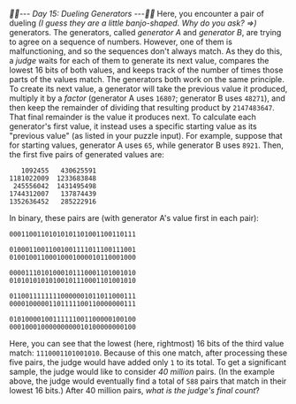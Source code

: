 *:calendar::calendar:--- Day 15: Dueling Generators ---:calendar::calendar:*
Here, you encounter a pair of dueling _(I guess they *are* a little banjo-shaped. Why do you ask? =>)_ generators. The generators, called *generator A* and *generator B*, are trying to agree on a sequence of numbers. However, one of them is malfunctioning, and so the sequences don't always match.
As they do this, a *judge* waits for each of them to generate its next value, compares the lowest 16 bits of both values, and keeps track of the number of times those parts of the values match.
The generators both work on the same principle. To create its next value, a generator will take the previous value it produced, multiply it by a *factor* (generator A uses `16807`; generator B uses `48271`), and then keep the remainder of dividing that resulting product by `2147483647`. That final remainder is the value it produces next.
To calculate each generator's first value, it instead uses a specific starting value as its "previous value" (as listed in your puzzle input).
For example, suppose that for starting values, generator A uses `65`, while generator B uses `8921`. Then, the first five pairs of generated values are:
```--Gen. A--  --Gen. B--
   1092455   430625591
1181022009  1233683848
 245556042  1431495498
1744312007   137874439
1352636452   285222916
```
In binary, these pairs are (with generator A's value first in each pair):
```00000000000100001010101101100111
00011001101010101101001100110111

01000110011001001111011100111001
01001001100010001000010110001000

00001110101000101110001101001010
01010101010100101110001101001010

01100111111110000001011011000111
00001000001101111100110000000111

01010000100111111001100000100100
00010001000000000010100000000100
```
Here, you can see that the lowest (here, rightmost) 16 bits of the third value match: `1110001101001010`. Because of this one match, after processing these five pairs, the judge would have added only `1` to its total.
To get a significant sample, the judge would like to consider *40 million* pairs. (In the example above, the judge would eventually find a total of `588` pairs that match in their lowest 16 bits.)
After 40 million pairs, *what is the judge's final count*?
